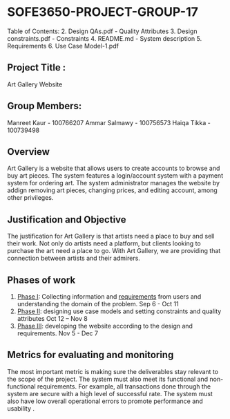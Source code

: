 # SOFE3650-PROJECT-GROUP-17

Table of Contents:
2. Design QAs.pdf - Quality Attributes
3. Design constraints.pdf - Constraints
4. README.md - System description
5. Requirements 
6. Use Case Model-1.pdf

## Project Title :
Art Gallery Website 

## Group Members:
Manreet Kaur - 100766207 
Ammar Salmawy - 100756573
Haiqa Tikka - 100739498

## Overview
Art Gallery is a website that allows users to create accounts to browse and buy art pieces.
The system features a login/account system with a payment system for ordering art.
The system administrator manages the website by addign removing art pieces, changing prices, and editing account, among other privileges.

## Justification and Objective
The justification for Art Gallery is that artists need a place to buy and sell their work. Not only do artists need a platform, but clients looking to purchase the art need a place to go.
With Art Gallery, we are providing that connection between artists and their admirers.

## Phases of work
1. [Phase I](https://github.com/manreett/SOFE3650-PROJECT-GROUP-17/tree/main/Phase%201): Collecting information and [requirements](https://github.com/manreett/SOFE3650-PROJECT-GROUP-17/blob/main/Phase%201/Requirements.pdf)  from users and understanding the domain of the problem. Sep 6 - Oct 11 
2. [Phase II](https://github.com/manreett/SOFE3650-PROJECT-GROUP-17/tree/main/Phase%202): designing use case models and setting constraints and quality attributes Oct 12 – Nov 8
3. [Phase III](https://github.com/manreett/SOFE3650-PROJECT-GROUP-17/tree/main/Phase%203): developing the website according to the design and requirements. Nov 5 - Dec 7

## Metrics for evaluating and monitoring
The most important metric is making sure the deliverables stay relevant to the scope of the project. 
The system must also meet its functional and non-functional requirements. For example, all transactions done through the system are secure with a high level of successful rate. 
The system must also have low overall operational errors to promote performance and usability .
